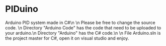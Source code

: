 # PIDuino
Arduino PID system made in C#\n
\n
Please be free to change the source code.
\n
Directory "Arduino Code" has the code that need to be uploaded to your arduino.\n
Directory "Arduino" has the C# code.\n
\n
File Arduino.sln is the project master for C#, open it on visual studio and enjoy.
